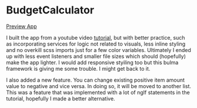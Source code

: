 # BudgetCalculator

[Preview App](https://infallible-northcutt-15215f.netlify.app/)

I built the app from a youtube video [tutorial](https://youtu.be/sU4z4Ti-8OQ), but with better practice, such as incorporating services for logic not related to visuals, less inline styling and no overkill scss imports just for a few color variables. Ultimately I ended up with less event listeners and smaller file sizes which should (hopefully) make the app lighter. I would add responsive styiling too but this bulma framework is giving me some trouble. I might get back to it.

I also added a new feature. You can change existing positive item amount value to negative and vice versa. In doing so, it will be moved to another list. This was a feature that was implemented with a lot of ngIf statements in the tutorial, hopefully I made a better alternative.
